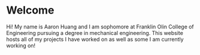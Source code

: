 # Welcome

Hi! My name is Aaron Huang and I am sophomore at Franklin Olin College of
Engineering pursuing a degree in mechanical engineering. This website hosts
all of my projects I have worked on as well as some I am currently working on!